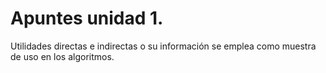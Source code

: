 # Apuntes unidad 1.

Utilidades directas e indirectas o su información se emplea como muestra de uso en los algoritmos.